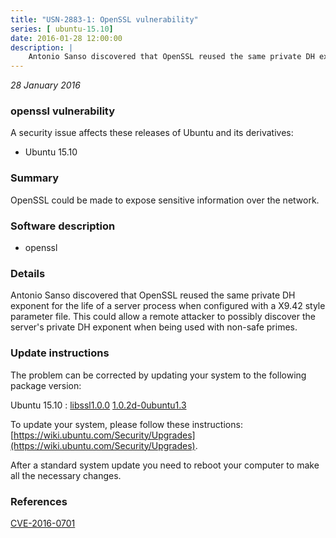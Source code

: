 ```yaml
---
title: "USN-2883-1: OpenSSL vulnerability"
series: [ ubuntu-15.10]
date: 2016-01-28 12:00:00
description: |
    Antonio Sanso discovered that OpenSSL reused the same private DH exponent for the life of a server process when configured with a X9.42 style parameter file. This could allow a remote attacker to possibly discover the server&#39;s private DH exponent when being used with non-safe primes. 
--- 
```

 
 

*28 January 2016*

### openssl vulnerability

A security issue affects these releases of Ubuntu and its derivatives:

* Ubuntu 15.10

### Summary

OpenSSL could be made to expose sensitive information over the network. 

### Software description

* openssl 

### Details

Antonio Sanso discovered that OpenSSL reused the same private DH exponent for the life of a server process when configured with a X9.42 style parameter file. This could allow a remote attacker to possibly discover the server&#39;s private DH exponent when being used with non-safe primes. 

### Update instructions

The problem can be corrected by updating your system to the following package version:

Ubuntu 15.10
 : [libssl1.0.0](https://launchpad.net/ubuntu/+source/openssl) <span> [1.0.2d-0ubuntu1.3](https://launchpad.net/ubuntu/+source/openssl/1.0.2d-0ubuntu1.3) </span> 

To update your system, please follow these instructions: [https://wiki.ubuntu.com/Security/Upgrades](https://wiki.ubuntu.com/Security/Upgrades).

After a standard system update you need to reboot your computer to make all the necessary changes. 

### References

 
 [CVE-2016-0701](http://people.ubuntu.com/~ubuntu-security/cve/CVE-2016-0701)
 


